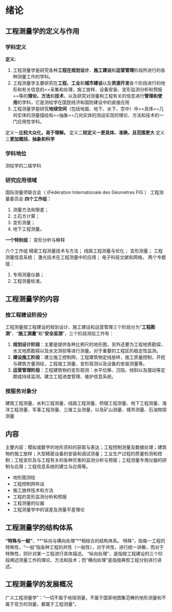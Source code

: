 # 绪论

## 工程测量学的定义与作用

### 学科定义

**定义:**

1. 工程测量学是研究各种**工程在规划设计**、**施工建设**和**运营管理**阶段所进行的各种测量工作的学科。
2. 工程测量学主要研究在**工程、工业**和**城市建设**以及**资源开发**各个阶段进行的地形和有关信息的==采集和处理，施工放样、设备安装、变形监测分析和预报==等的**理论、方法**和**技术**，以及研究对测量和工程有关的信息进行**管理和使用**的学科，它是测绘学在国民经济和国防建设中的直接应用
3. 工程测量学是研究**地球空间**（包括地面、地下、水下、空中）中==具体==几何实体的测量描绘和==抽象==几何实体的测设实现的理论、方法和技术的一门应用性学科。

定义一**比较大众化，易于理解。**
定义二**较定义一更具体、准确，且范围更大**
定义三**更加概括、抽象和科学**

### 学科地位

测绘学的二级学科

### 研究应用领域

国际测量师联合会（ (Fédération Internationale des Géomètres FIG ）
工程测量委员会
**四个工作组：**

1. 测量方法和限差；
2. 土石方计算；
3. 变形测量；
4. 地下工程测量。

**一个特别组：**
变形分析与解释

六个工作组
精密工程测量技术与方法；
线路工程测量与优化；
变形测量；
工程测量信息系统；
激光技术在工程测量中的应用；
电子科技文献和网络。
两个专题组：

1. 专用测量仪器；
2. 工程测量标准。

## 工程测量学的内容

### 按工程建设阶段分

工程测量按工程建设的规划设计、施工建设和运营管理三个阶段分为“**工程勘测**”、“**施工测量**”和“**安全监测**”，三个阶段测绘工作有：

1. **规划设计阶段**：主要是提供各种比例尺的地形图，另外还要为工程地质勘探，水文地质勘探以及水文测验等进行测量。对于重要的工程区的稳定性监测。
2. **建设施工阶段**：建立施工控制网，工程建筑物定线放样，施工质量控制，开挖与建筑方量测绘，工程竣工测量、变形观测以及设备的安装测量等。
3. **运营管理阶段**：工程建筑物的变形观测：水平位移、沉陷、倾斜以及摆动等定期或持续监测。建立工程进度管理、维护信息系统。

### 按服务对象分

建筑工程测量、水利工程测量、线路工程测量、桥隧工程测量、地下工程测量、海洋工程测量、军事工程测量、三维工业测量，以及矿山测量、城市测量、石油物探测量

## 内容

主要内容：模拟或数字的地形资料的获取与表达；工程控制测量及数据处理；建筑物的施工放样；大型精密设备的安装和调试测量；工业生产过程的质量检测和控制；工程变形及与工程有关的各种灾害的监测分析与预报；工程测量专用仪器的研制与应用；工程信息系统的建立与应用等。

* 地形图测绘
* 工程控制网布设
* 施工放样技术和方法
* 工程的变形监测分析和预报
* 工程测量的仪器
* 工程测量学中的误差及测量平差理论

## 工程测量学的结构体系

**“特殊与一般”**、**“纵向与横向处理”**相结合的结构体系。
特殊”，指每一工程的特殊性，“一般”指各种工程的共性（一般性），对于共性，进行统一讲解，而对于特殊性，则针对某一工程进行具体描述。
“纵向处理”，是指按工程建设的三个阶段阐述测量工作的理论、方法和技术；而“横向处理”是指按典型工程分别进行讲述。

## 工程测量学的发展概况

广义工程测量学”：“一切不属于地球测量，不属于国家地图集范畴的地形测量和不属于官方的测量，都属于工程测量”。
